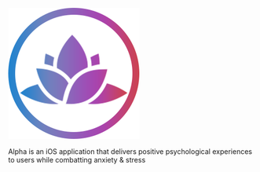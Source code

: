 ![alt tag](https://github.com/Yendall/Alpha/blob/master/Alpha/Assets.xcassets/Home_Photos/Home_Logo.imageset/Home_Logo-1.png)

Alpha is an iOS application that delivers positive psychological experiences to users while combatting anxiety &amp; stress
